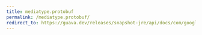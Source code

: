 ```yaml
---
title: mediatype.protobuf
permalink: /mediatype.protobuf/
redirect_to: https://guava.dev/releases/snapshot-jre/api/docs/com/google/common/net/MediaType.html#PROTOBUF
---
```


